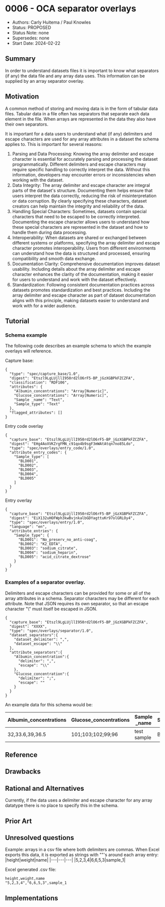 # 0006 - OCA separator overlays
- Authors: Carly Huitema / Paul Knowles
- Status: PROPOSED
- Status Note: none
- Supersedes: none
- Start Date: 2024-02-22

## Summary
In order to understand datasets files it is important to know what separators (if any) the data file and any array data uses. This information can be supplied by an array separator overlay.

## Motivation
A common method of storing and moving data is in the form of tabular data files. Tabular data in a file often has separators that separate each data element in the file. When arrays are represented in the data they also have their own separators.

It is important for a data users to understand what (if any) delimiters and escape characters are used for any array attributes in a dataset the schema applies to. This is important for several reasons:

1. Parsing and Data Processing: Knowing the array delimiter and escape character is essential for accurately parsing and processing the dataset programmatically. Different delimiters and escape characters may require specific handling to correctly interpret the data. Without this information, developers may encounter errors or inconsistencies when working with the dataset.
2. Data Integrity: The array delimiter and escape character are integral parts of the dataset's structure. Documenting them helps ensure that users interpret the data correctly, reducing the risk of misinterpretation or data corruption. By clearly specifying these characters, dataset creators can help maintain the integrity and reliability of the data.
3. Handling Special Characters: Sometimes, datasets contain special characters that need to be escaped to be correctly interpreted. Documenting the escape character allows users to understand how these special characters are represented in the dataset and how to handle them during data processing.
4. Interoperability: When datasets are shared or exchanged between different systems or platforms, specifying the array delimiter and escape character promotes interoperability. Users from different environments can understand how the data is structured and processed, ensuring compatibility and smooth data exchange.
5. Documentation Clarity: Comprehensive documentation improves dataset usability. Including details about the array delimiter and escape character enhances the clarity of the documentation, making it easier for users to understand and work with the dataset effectively.
6. Standardization: Following consistent documentation practices across datasets promotes standardization and best practices. Including the array delimiter and escape character as part of dataset documentation aligns with this principle, making datasets easier to understand and work with for a wider audience.

## Tutorial

### Schema example

The following code describes an example schema to which the example overlays will reference.

Capture base:
```
{
  "type": "spec/capture_base/1.0",
  "digest": "Etszl9LgLUjllI950rd2lO6rF5-BP_jGzXGBPkFZCZFA",
  "classification": "RDF106",
  "attributes": {
    "Albumin_concentrations": "Array[Numeric]",
    "Glucose_concentrations": "Array[Numeric]",
    "Sample _name": "Text",
    "Sample_type": "Text"
  },
  "flagged_attributes": []
}
```
Entry code overlay
```
{
  "capture_base": "Etszl9LgLUjllI950rd2lO6rF5-BP_jGzXGBPkFZCZFA",
  "digest": "EHg4AoXVKZrgFMN_c91qo4b9sgF3mWAtAtqn7no85Ldo",
  "type": "spec/overlays/entry_code/1.0",
  "attribute_entry_codes": {
    "Sample_type": [
      "BLD001",
      "BLD002",
      "BLD003",
      "BLD004",
      "BLD005"
    ]
  }
}
```
Entry overlay
```
{
  "capture_base": "Etszl9LgLUjllI950rd2lO6rF5-BP_jGzXGBPkFZCZFA",
  "digest": "EiX132uHOFWph3kwBvjnkalbGDYagttuKr97olGRLOy4",
  "type": "spec/overlays/entry/1.0",
  "language": "en",
  "attribute_entries": {
    "Sample_type": {
      "BLD001": "No_preserv_no_anti-coag",
      "BLD002": "K2_EDTA",
      "BLD003": "sodium_citrate",
      "BLD004": "sodium_heparin",
      "BLD005": "acid_citrate_dextrose"
    }
  }
}
```
### Examples of a separator overlay.
Delimiters and escape characters can be provided for some or all of the array attributes in a schema. Separator characters may be different for each attribute.
Note that JSON requires its own separator, so that an escape character "\\" must itself be escaped in JSON.
```
{
  "capture_base": "Etszl9LgLUjllI950rd2lO6rF5-BP_jGzXGBPkFZCZFA",
  "digest": "XXXX",
  "type": "spec/overlays/separator/1.0",
  "dataset_separators":{
    "dataset_delimiter": ",",
    "dataset_escape": "\\"
  },
  "attribute_separators":{
    "Albumin_concentration":{
      "delimiter": ",",
      "escape": "\\"
    },
    "Glucose_concentration":{
      "delimiter": ";",
      "escape": ""
    }
  }
}
```
An example data for this schema would be:

|Albumin_concentrations|Glucose_concentrations|Sample _name|Sample_type|
|---|---|---|---|
|32,33.6,39,36.5|101;103;102;99;96|test sample|BLD001|

## Reference


## Drawbacks


## Rational and Alternatives
Currently, if the data uses a delimiter and escape character for any array datatype there is no place to specify this in the schema.

## Prior Art


## Unresolved questions
Example: arrays in a csv file where both delimiters are commas.
When Excel exports this data, it is exported as strings with ""'s around each array entry: 
|height|weight|name|
|---|---|---|
|5,2,3,4|6,6,5,3|sample_1|

Excel generated .csv file:
```
height,weight,name
"5,2,3,4","6,6,5,3",sample_1
```

## Implementations


